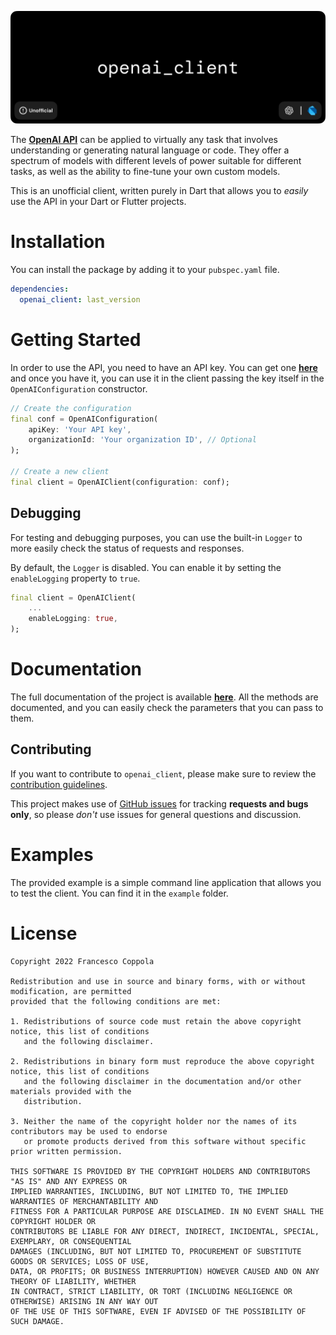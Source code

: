 ![alt Banner of the openai_client project](https://raw.githubusercontent.com/Azzeccagarbugli/openai_client/main/assets/banner.png)

The [**OpenAI API**](https://beta.openai.com/docs/introduction) can be applied to virtually any task that involves understanding or generating natural language or code. They offer a spectrum of models with different levels of power suitable for different tasks, as well as the ability to fine-tune your own custom models.

This is an unofficial client, written purely in Dart that allows you to _easily_ use the API in your Dart or Flutter projects.

# Installation

You can install the package by adding it to your `pubspec.yaml` file.

```yaml
dependencies:
  openai_client: last_version
```

# Getting Started

In order to use the API, you need to have an API key. You can get one [**here**](https://beta.openai.com/account/api-keys) and once you have it, you can use it in the client passing the key itself in the `OpenAIConfiguration` constructor.

```dart
// Create the configuration
final conf = OpenAIConfiguration(
    apiKey: 'Your API key',
    organizationId: 'Your organization ID', // Optional
);

// Create a new client
final client = OpenAIClient(configuration: conf);
```

## Debugging

For testing and debugging purposes, you can use the built-in `Logger` to more easily check the status of requests and responses.

By default, the `Logger` is disabled. You can enable it by setting the `enableLogging` property to `true`.

```dart
final client = OpenAIClient(
    ...
    enableLogging: true,
);
```

# Documentation

The full documentation of the project is available [**here**](https://pub.dev/documentation/openai_client/latest/). All the methods are documented, and you can easily check the parameters that you can pass to them.

## Contributing

If you want to contribute to `openai_client`, please make sure to review the [contribution guidelines](https://github.com/Azzeccagarbugli/openai_client/blob/master/CONTRIBUTING.md).

This project makes use of [GitHub issues](https://github.com/Azzeccagarbugli/openai_client/issues) for
tracking **requests and bugs only**, so please _don't_ use issues for general questions and discussion.

# Examples

The provided example is a simple command line application that allows you to test the client. You can find it in the `example` folder.

# License

```
Copyright 2022 Francesco Coppola

Redistribution and use in source and binary forms, with or without modification, are permitted
provided that the following conditions are met:

1. Redistributions of source code must retain the above copyright notice, this list of conditions
   and the following disclaimer.

2. Redistributions in binary form must reproduce the above copyright notice, this list of conditions
   and the following disclaimer in the documentation and/or other materials provided with the
   distribution.

3. Neither the name of the copyright holder nor the names of its contributors may be used to endorse
   or promote products derived from this software without specific prior written permission.

THIS SOFTWARE IS PROVIDED BY THE COPYRIGHT HOLDERS AND CONTRIBUTORS "AS IS" AND ANY EXPRESS OR
IMPLIED WARRANTIES, INCLUDING, BUT NOT LIMITED TO, THE IMPLIED WARRANTIES OF MERCHANTABILITY AND
FITNESS FOR A PARTICULAR PURPOSE ARE DISCLAIMED. IN NO EVENT SHALL THE COPYRIGHT HOLDER OR
CONTRIBUTORS BE LIABLE FOR ANY DIRECT, INDIRECT, INCIDENTAL, SPECIAL, EXEMPLARY, OR CONSEQUENTIAL
DAMAGES (INCLUDING, BUT NOT LIMITED TO, PROCUREMENT OF SUBSTITUTE GOODS OR SERVICES; LOSS OF USE,
DATA, OR PROFITS; OR BUSINESS INTERRUPTION) HOWEVER CAUSED AND ON ANY THEORY OF LIABILITY, WHETHER
IN CONTRACT, STRICT LIABILITY, OR TORT (INCLUDING NEGLIGENCE OR OTHERWISE) ARISING IN ANY WAY OUT
OF THE USE OF THIS SOFTWARE, EVEN IF ADVISED OF THE POSSIBILITY OF SUCH DAMAGE.
```
